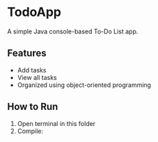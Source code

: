 # TodoApp

A simple Java console-based To-Do List app.

## Features
- Add tasks
- View all tasks
- Organized using object-oriented programming

## How to Run
1. Open terminal in this folder
2. Compile:

